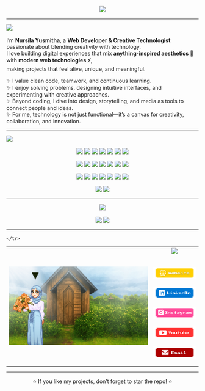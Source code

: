 <p align="center">
  <img src="https://readme-typing-svg.herokuapp.com?font=Press+Start+2P&size=18&duration=4000&pause=1500&color=F7D746&center=true&vCenter=true&width=800&lines=Hi!+I'm+Nursila+Yusmitha;Web+Developer+%7C+Creative+Technologist;Blending+Code+%2B+Design+%2B+Art+Into+Magic" />
</p>

---

<img src="https://readme-typing-svg.herokuapp.com?font=Press+Start+2P&size=16&duration=1&pause=1000&color=42A5F5&center=false&vCenter=true&width=500&lines=👩‍💻+About+Me" />

I’m **Nursila Yusmitha**, a **Web Developer & Creative Technologist** passionate about blending creativity with technology.  
I love building digital experiences that mix **anything-inspired aesthetics 🎨** with **modern web technologies ⚡**,  
making projects that feel alive, unique, and meaningful.  

✨ I value clean code, teamwork, and continuous learning.  
✨ I enjoy solving problems, designing intuitive interfaces, and experimenting with creative approaches.  
✨ Beyond coding, I dive into design, storytelling, and media as tools to connect people and ideas.  
✨ For me, technology is not just functional—it’s a canvas for creativity, collaboration, and innovation.  

---

<img src="https://readme-typing-svg.herokuapp.com?font=Press+Start+2P&size=16&duration=1&pause=1000&color=42A5F5&center=false&vCenter=true&width=500&lines=🛠️+Tech+Stack" />

<p align="center">
  <!-- Baris 1 -->
  <img src="https://img.shields.io/badge/HTML-HTML5-orange?style=for-the-badge&logo=html5&logoColor=white"/>
  <img src="https://img.shields.io/badge/CSS-CSS3-blue?style=for-the-badge&logo=css3&logoColor=white"/>
  <img src="https://img.shields.io/badge/JS-JavaScript-yellow?style=for-the-badge&logo=javascript&logoColor=black"/>
  <img src="https://img.shields.io/badge/TS-TypeScript-3178C6?style=for-the-badge&logo=typescript&logoColor=white"/>
  <img src="https://img.shields.io/badge/React-React-61DAFB?style=for-the-badge&logo=react&logoColor=black"/>
  <img src="https://img.shields.io/badge/Next.js-Next.js-black?style=for-the-badge&logo=next.js&logoColor=white"/>
  <img src="https://img.shields.io/badge/Vue.js-Vue-42b883?style=for-the-badge&logo=vue.js&logoColor=white"/>
</p>
<p align="center">
  <!-- Baris 2 -->
  <img src="https://img.shields.io/badge/Node.js-Node-339933?style=for-the-badge&logo=node.js&logoColor=white"/>
  <img src="https://img.shields.io/badge/Express-Express-000000?style=for-the-badge&logo=express&logoColor=white"/>
  <img src="https://img.shields.io/badge/PHP-PHP-777BB4?style=for-the-badge&logo=php&logoColor=white"/>
  <img src="https://img.shields.io/badge/Laravel-Laravel-FF2D20?style=for-the-badge&logo=laravel&logoColor=white"/>
  <img src="https://img.shields.io/badge/.NET-.NET-512BD4?style=for-the-badge&logo=dotnet&logoColor=white"/>
  <img src="https://img.shields.io/badge/Tailwind-TailwindCSS-38B2AC?style=for-the-badge&logo=tailwindcss&logoColor=white"/>
  <img src="https://img.shields.io/badge/Bootstrap-Bootstrap-7952B3?style=for-the-badge&logo=bootstrap&logoColor=white"/>
</p>
<p align="center">
  <!-- Baris 3 -->
  <img src="https://img.shields.io/badge/MySQL-MySQL-4479A1?style=for-the-badge&logo=mysql&logoColor=white"/>
  <img src="https://img.shields.io/badge/Postgres-PostgreSQL-4169E1?style=for-the-badge&logo=postgresql&logoColor=white"/>
  <img src="https://img.shields.io/badge/MongoDB-MongoDB-47A248?style=for-the-badge&logo=mongodb&logoColor=white"/>
  <img src="https://img.shields.io/badge/Git-Git-F05032?style=for-the-badge&logo=git&logoColor=white"/>
  <img src="https://img.shields.io/badge/Figma-Figma-F24E1E?style=for-the-badge&logo=figma&logoColor=white"/>
  <img src="https://img.shields.io/badge/Adobe-Illustrator-FF9A00?style=for-the-badge&logo=adobeillustrator&logoColor=white"/>
  <img src="https://img.shields.io/badge/Adobe-Photoshop-31A8FF?style=for-the-badge&logo=adobephotoshop&logoColor=white"/>
</p>
<p align="center">
  <!-- Baris 4 -->
  <img src="https://img.shields.io/badge/Adobe-AfterEffects-9999FF?style=for-the-badge&logo=adobeaftereffects&logoColor=white"/>
  <img src="https://img.shields.io/badge/Adobe-PremierePro-9999FF?style=for-the-badge&logo=adobepremierepro&logoColor=white"/>
</p>

---

<p align="center">
  <img src="https://readme-typing-svg.herokuapp.com?font=Press+Start+2P&size=16&duration=1&pause=1000&color=42A5F5&center=true&vCenter=true&width=500&lines=📊+GitHub+Stats" />
</p>

<p align="center">
  <img src="https://github-readme-stats.vercel.app/api?username=nursilayusmitha&show_icons=true&theme=radical&title_color=42A5F5&icon_color=42A5F5&text_color=ffffff&hide_border=true" height="160"/>
  <img src="https://github-readme-streak-stats.herokuapp.com/?user=nursilayusmitha&theme=radical&ring=42A5F5&fire=42A5F5&currStreakLabel=42A5F5&hide_border=true" height="160"/>
</p>

---

<p align="center">
  <table>
    <tr>
      <td width="75%">
        <img src="assets/banner.gif" alt="Banner" width="100%"/>
      </td>
    <td width="25%" valign="top" align="center">
  <img src="https://readme-typing-svg.herokuapp.com?font=Press+Start+2P&size=16&duration=1&pause=1000&color=F7D746&center=true&vCenter=true&width=300&lines=🌍+Connect+with+Me" />
  <br/><br/>

 <p align="center">
  <a href="https://nursila-portfolio.vercel.app/"><img src="assets/website.png" width="140"/></a>
  <br><br>
  <a href="https://linkedin.com/in/nursilayusmitha"><img src="assets/linkedin.png" width="140"/></a>
  <br><br>
  <a href="https://instagram.com/yourusername"><img src="assets/instagram.png" width="140"/></a>
  <br><br>
  <a href="https://youtube.com/yourchannel"><img src="assets/youtube.png" width="140"/></a>
  <br><br>
  <a href="mailto:nursilayusmitha@gmail.com"><img src="assets/email.png" width="140"/></a>
</p>

</td>






    </tr>
  </table>
</p>

---

<p align="center">
  ⭐ If you like my projects, don’t forget to star the repo! ⭐  
</p>
